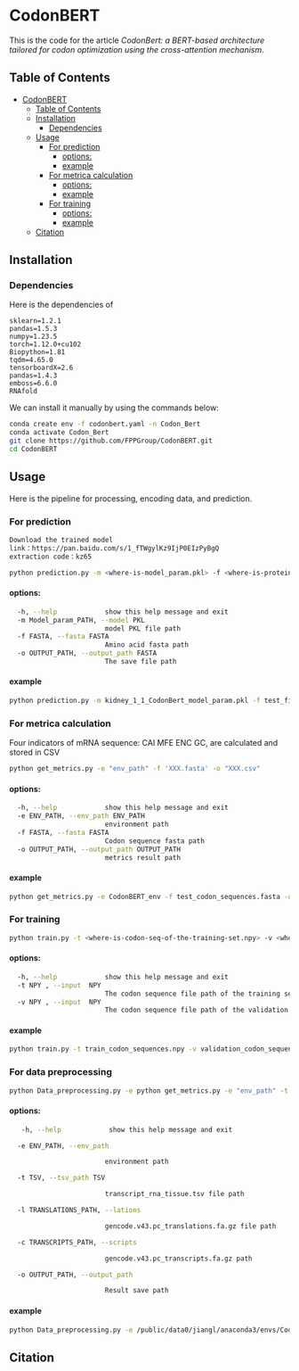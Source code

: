 # CodonBERT

This is the code for the article _CodonBert: a BERT-based architecture tailored for codon optimization using the cross-attention mechanism_.


## Table of Contents

- [CodonBERT](#codonbert)
  - [Table of Contents](#table-of-contents)
  - [Installation](#installation)
    - [Dependencies](#dependencies)
  - [Usage](#usage)
    - [For prediction](#for-prediction)
      - [options:](#options)
      - [example](#example)
    - [For metrica calculation](#for-metrica-calculation)
      - [options:](#options-1)
      - [example](#example-1)
    - [For training](#for-training)
      - [options:](#options-2)
      - [example](#example-2)
  - [Citation](#citation)


## Installation

### Dependencies

Here is the dependencies of 
```
sklearn=1.2.1
pandas=1.5.3
numpy=1.23.5
torch=1.12.0+cu102
Biopython=1.81
tqdm=4.65.0
tensorboardX=2.6
pandas=1.4.3
emboss=6.6.0
RNAfold
```

We can install it manually by using the commands below:
```bash
conda create env -f codonbert.yaml -n Codon_Bert
conda activate Codon_Bert
git clone https://github.com/FPPGroup/CodonBERT.git
cd CodonBERT
```

## Usage
Here is the pipeline for processing, encoding data, and prediction.


### For prediction
```bash
Download the trained model
link：https://pan.baidu.com/s/1_fTWgylKz9IjP0EIzPyBgQ 
extraction code：kz65
```
```bash
python prediction.py -m <where-is-model_param.pkl> -f <where-is-protein.fasta> -o <target-dir-to-out.fasta>
```
#### options:

```bash
  -h, --help            show this help message and exit
  -m Model_param_PATH, --model PKL
                        model PKL file path
  -f FASTA, --fasta FASTA
                        Amino acid fasta path
  -o OUTPUT_PATH, --output_path FASTA
                        The save file path
```
#### example
```bash
python prediction.py -m kidney_1_1_CodonBert_model_param.pkl -f test_five.fasta -o test_five_result.fasta
```
### For metrica calculation
Four indicators of mRNA sequence: CAI MFE ENC GC, are calculated and stored in CSV
```bash
python get_metrics.py -e "env_path" -f 'XXX.fasta' -o "XXX.csv"
```
#### options:

```bash
  -h, --help            show this help message and exit
  -e ENV_PATH, --env_path ENV_PATH
                        environment path
  -f FASTA, --fasta FASTA
                        Codon sequence fasta path
  -o OUTPUT_PATH, --output_path OUTPUT_PATH
                        metrics result path
```

#### example
```bash
python get_metrics.py -e CodonBERT_env -f test_codon_sequences.fasta -o test_codon_sequences.csv
```

### For training
```bash
python train.py -t <where-is-codon-seq-of-the-training-set.npy> -v <where-is-codon-seq-of-the-validation-set.npy>
```
#### options:

```bash
  -h, --help            show this help message and exit
  -t NPY , --input  NPY
                        The codon sequence file path of the training set
  -v NPY , --input  NPY
                        The codon sequence file path of the validation set
```
#### example
```bash
python train.py -t train_codon_sequences.npy -v validation_codon_sequences.npy
```

### For data preprocessing
```bash
python Data_preprocessing.py -e python get_metrics.py -e "env_path" -t "transcript_rna_tissue.tsv_path" -l "gencode.v43.pc_translations.fa.gz_path" -c "gencode.v43.pc_transcripts.fa.gz_path" -o "output_path"
```
#### options:

```bash
   -h, --help            show this help message and exit

  -e ENV_PATH, --env_path 

                        environment path

  -t TSV, --tsv_path TSV

                        transcript_rna_tissue.tsv file path

  -l TRANSLATIONS_PATH, --lations 

                        gencode.v43.pc_translations.fa.gz file path

  -c TRANSCRIPTS_PATH, --scripts 

                        gencode.v43.pc_transcripts.fa.gz path

  -o OUTPUT_PATH, --output_path 

                        Result save path
```
#### example
```bash
python Data_preprocessing.py -e /public/data0/jiangl/anaconda3/envs/CodonBert_env -t transcript_rna_tissue.tsv -l gencode.v43.pc_translations.fa.gz -c gencode.v43.pc_transcripts.fa.gz -o ./data/result
```


## Citation


                        


